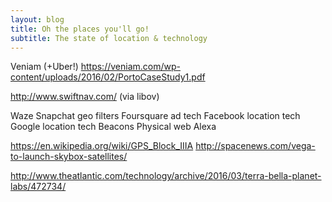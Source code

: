 ```yaml
---
layout: blog
title: Oh the places you'll go!
subtitle: The state of location & technology
---
```


Veniam (+Uber!)
https://veniam.com/wp-content/uploads/2016/02/PortoCaseStudy1.pdf

http://www.swiftnav.com/ (via libov)

Waze
Snapchat geo filters
Foursquare ad tech
Facebook location tech
Google location tech
Beacons
Physical web
Alexa

https://en.wikipedia.org/wiki/GPS_Block_IIIA
http://spacenews.com/vega-to-launch-skybox-satellites/

http://www.theatlantic.com/technology/archive/2016/03/terra-bella-planet-labs/472734/